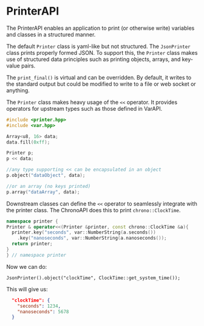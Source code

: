 # PrinterAPI

The PrinterAPI enables an application to print (or otherwise write) variables and classes in a structured manner.

The default `Printer` class is yaml-like but not structured. The `JsonPrinter` class prints properly formed JSON. To support this, the `Printer` class makes use of structured data principles such as printing objects, arrays, and key-value pairs.

The `print_final()` is virtual and can be overridden. By default, it writes to the standard output but could be modified to write to a file or web socket or anything.

The `Printer` class makes heavy usage of the `<<` operator. It provides operators for upstream types such as those defined in VarAPI.

```cpp
#include <printer.hpp>
#include <var.hpp>

Array<u8, 16> data;
data.fill(0xff);

Printer p;
p << data;

//any type supporting << can be encapsulated in an object
p.object("dataObject", data);

//or an array (no keys printed)
p.array("dataArray", data);
```

Downstream classes can define the `<<` operator to seamlessly integrate with the printer class.  The ChronoAPI does this to print `chrono::ClockTime`.

```cpp
namespace printer {
Printer & operator<<(Printer &printer, const chrono::ClockTime &a){
  printer.key("seconds", var::NumberString(a.seconds())
    .key("nanoseconds", var::NumberString(a.nanoseconds());
  return printer;
}
} // namespace printer
```

Now we can do:

```
JsonPrinter().object("clockTime", ClockTime::get_system_time());
```

This will give us:

```json
  "clockTime": {
    "seconds": 1234,
    "nanoseconds": 5678
  }
```
